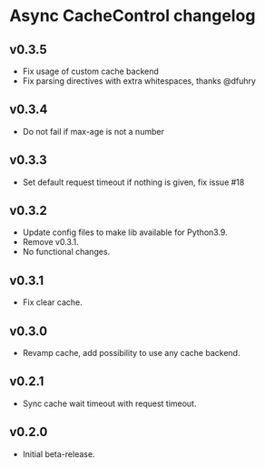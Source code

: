 # Async CacheControl changelog

## v0.3.5
- Fix usage of custom cache backend
- Fix parsing directives with extra whitespaces, thanks @dfuhry

## v0.3.4
- Do not fail if max-age is not a number

## v0.3.3
- Set default request timeout if nothing is given, fix issue #18

## v0.3.2
- Update config files to make lib available for Python3.9.
- Remove v0.3.1.
- No functional changes.

## v0.3.1

- Fix clear cache.

## v0.3.0

- Revamp cache, add possibility to use any cache backend.

## v0.2.1

- Sync cache wait timeout with request timeout.

## v0.2.0

- Initial beta-release.
